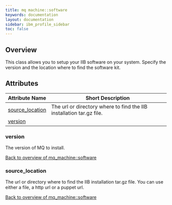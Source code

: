 ```yaml
---
title: mq machine::software
keywords: documentation
layout: documentation
sidebar: ibm_profile_sidebar
toc: false
---
```

## Overview

This class allows you to setup your IIB software on your system. Specify the version and the location where to find the software kit.




## Attributes



Attribute Name                                           | Short Description                                                    |
-------------------------------------------------------- | -------------------------------------------------------------------- |
[source_location](#mq_machine::software_source_location) | The url or directory where to find the IIB installation tar.gz file. |
[version](#mq_machine::software_version)                 |                                                                      |




### version<a name='mq_machine::software_version'>

The version of MQ to install.

[Back to overview of mq_machine::software](#attributes)

### source_location<a name='mq_machine::software_source_location'>

The url or directory where to find the IIB installation tar.gz file. You can use
either a file, a http url or a puppet url.

[Back to overview of mq_machine::software](#attributes)
